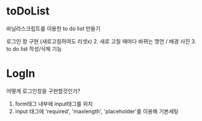 # toDoList

바닐라스크립트를 이용한 to do list 만들기 


 로그인 창 구현 (새로고침하여도 리셋x)
2. 새로 고칠 때마다 바뀌는 명언 / 배경 사진
3. to do list 작성/삭제 기능

# LogIn
어떻게 로그인창을 구현할것인가?

1. form태그 내부에 input태그를 위치
2. input 태그에 'required', 'maxlength', 'placeholder'를 이용해 기본세팅
 

